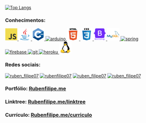 
[![Top Langs](https://github-readme-stats.vercel.app/api/top-langs/?username=rubenfilipe07&layout=compact&show_icons=true)](https://github.com/anuraghazra/github-readme-stats)

<h3 align="left">Conhecimentos:</h3>
<p align="left"> 
<a href="https://developer.mozilla.org/en-US/docs/Web/JavaScript" target="_blank"> <img src="https://raw.githubusercontent.com/devicons/devicon/master/icons/javascript/javascript-original.svg" alt="javascript" width="40" height="40"/> </a> <a href="https://www.java.com" target="_blank"> <img src="https://raw.githubusercontent.com/devicons/devicon/master/icons/java/java-original.svg" alt="java" width="40" height="40"/> </a> <a href="https://www.w3schools.com/cpp/" target="_blank"> <img src="https://raw.githubusercontent.com/devicons/devicon/master/icons/cplusplus/cplusplus-original.svg" alt="cplusplus" width="40" height="40"/> </a> <a href="https://www.arduino.cc/" target="_blank"> <img src="https://cdn.worldvectorlogo.com/logos/arduino-1.svg" alt="arduino" width="40" height="40"/> </a> <a href="https://www.w3.org/html/" target="_blank"> <img src="https://raw.githubusercontent.com/devicons/devicon/master/icons/html5/html5-original-wordmark.svg" alt="html5" width="40" height="40"/> </a> <a href="https://www.w3schools.com/css/" target="_blank"> <img src="https://raw.githubusercontent.com/devicons/devicon/master/icons/css3/css3-original-wordmark.svg" alt="css3" width="40" height="40"/> </a> <a href="https://getbootstrap.com" target="_blank"> <img src="https://raw.githubusercontent.com/devicons/devicon/master/icons/bootstrap/bootstrap-plain-wordmark.svg" alt="bootstrap" width="40" height="40"/> </a> <a href="https://www.mysql.com/" target="_blank"> <img src="https://raw.githubusercontent.com/devicons/devicon/master/icons/mysql/mysql-original-wordmark.svg" alt="mysql" width="40" height="40"/> </a>  </a> <a href="https://spring.io/" target="_blank"> <img src="https://www.vectorlogo.zone/logos/springio/springio-icon.svg" alt="spring" width="40" height="40"/> </a><a href="https://firebase.google.com/" target="_blank"> <img src="https://www.vectorlogo.zone/logos/firebase/firebase-icon.svg" alt="firebase" width="40" height="40"/> </a> <a href="https://git-scm.com/" target="_blank"> <img src="https://www.vectorlogo.zone/logos/git-scm/git-scm-icon.svg" alt="git" width="40" height="40"/> </a> <a href="https://heroku.com" target="_blank"> <img src="https://www.vectorlogo.zone/logos/heroku/heroku-icon.svg" alt="heroku" width="40" height="40"/> </a> <a href="https://www.linux.org/" target="_blank"> <img src="https://raw.githubusercontent.com/devicons/devicon/master/icons/linux/linux-original.svg" alt="linux" width="40" height="40"/> </a> 
</p>

<h3 align="left">Redes sociais:</h3>
<p align="left">
<a href="https://twitter.com/ruben_filipe07" target="blank"><img align="center" src="https://cdn.jsdelivr.net/npm/simple-icons@3.0.1/icons/twitter.svg" alt="ruben_filipe07" height="30" width="40" /></a>
<a href="https://linkedin.com/in/rubenfilipe07" target="blank"><img align="center" src="https://cdn.jsdelivr.net/npm/simple-icons@3.0.1/icons/linkedin.svg" alt="rubenfilipe07" height="30" width="40" /></a>
<a href="https://instagram.com/ruben_filipe07" target="blank"><img align="center" src="https://cdn.jsdelivr.net/npm/simple-icons@3.0.1/icons/instagram.svg" alt="ruben_filipe07" height="30" width="40" /></a>
<a href="https://t.me/ruben_filipe07" target="blank"><img align="center" src="https://cdn.jsdelivr.net/npm/simple-icons@3.0.1/icons/telegram.svg" alt="ruben_filipe07" height="30" width="40" /></a>
</p>

<h3 align="left">Portfólio: <a href="https://rubenfilipe.me">Rubenfilipe.me</a> </h3>
<h3 align="left">Linktree: <a href="https://rubenfilipe.me/linktree">Rubenfilipe.me/linktree</a></h3>
<h3 align="left">Currículo: <a href="https://rubenfilipe.me/curriculo">Rubenfilipe.me/curriculo</a> <br></h3>


